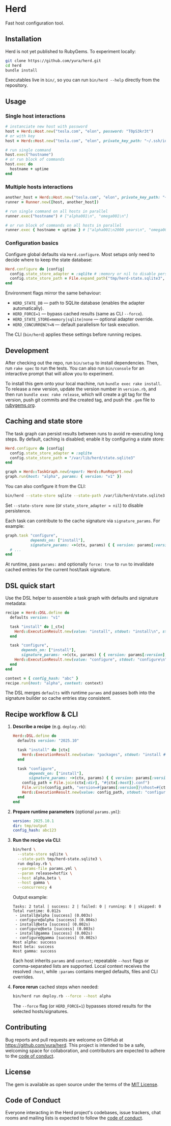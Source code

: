 # Herd

Fast host configuration tool.

## Installation

Herd is not yet published to RubyGems. To experiment locally:

```bash
git clone https://github.com/yura/herd.git
cd herd
bundle install
```

Executables live in `bin/`, so you can run `bin/herd --help` directly from the repository.

## Usage

### Single host interactions

```ruby
# instanciate new host with password
host = Herd::Host.new("tesla.com", "elon", password: "T0pS3kr3t")
# or with key
host = Herd::Host.new("tesla.com", "elon", private_key_path: "~/.ssh/id_ed25519")

# run single command
host.exec("hostname")
# or run block of commands
host.exec do
  hostname + uptime
end
```

### Multiple hosts interactions

```ruby
another_host = Herd::Host.new("tesla.com", "elon", private_key_path: "~/.ssh/id_ed25519")
runner = Runner.new([host, another_host])

# run single command on all hosts in parallel
runner.exec("hostname") # ["alpha001\n", "omega001\n"]

# or run block of commands on all hosts in parallel
runner.exec { hostname + uptime } # ["alpha001\n2000 years\n", "omega001\2500 years\n"]
```

### Configuration basics

Configure global defaults via `Herd.configure`. Most setups only need to decide where to keep the state database:

```ruby
Herd.configure do |config|
  config.state_store_adapter = :sqlite # :memory or nil to disable persistence
  config.state_store_path = File.expand_path("tmp/herd-state.sqlite3", __dir__)
end
```

Environment flags mirror the same behaviour:

- `HERD_STATE_DB` — path to SQLite database (enables the adapter automatically).
- `HERD_FORCE=1` — bypass cached results (same as CLI `--force`).
- `HERD_STATE_STORE=memory|sqlite|none` — optional adapter override.
- `HERD_CONCURRENCY=N` — default parallelism for task execution.

The CLI (`bin/herd`) applies these settings before running recipes.

## Development

After checking out the repo, run `bin/setup` to install dependencies. Then, run `rake spec` to run the tests. You can also run `bin/console` for an interactive prompt that will allow you to experiment.

To install this gem onto your local machine, run `bundle exec rake install`. To release a new version, update the version number in `version.rb`, and then run `bundle exec rake release`, which will create a git tag for the version, push git commits and the created tag, and push the `.gem` file to [rubygems.org](https://rubygems.org).

## Caching and state store

The task graph can persist results between runs to avoid re-executing long steps. By default, caching is disabled; enable it by configuring a state store:

```ruby
Herd.configure do |config|
  config.state_store_adapter = :sqlite
  config.state_store_path = "/var/lib/herd/state.sqlite3"
end

graph = Herd::TaskGraph.new(report: Herd::RunReport.new)
graph.run(host: "alpha", params: { version: "v1" })
```

You can also configure it from the CLI:

```sh
bin/herd --state-store sqlite --state-path /var/lib/herd/state.sqlite3
```

Set `--state-store none` (or `state_store_adapter = nil`) to disable persistence.

Each task can contribute to the cache signature via `signature_params`. For example:

```ruby
graph.task "configure",
           depends_on: ["install"],
           signature_params: ->(ctx, params) { { version: params[:version], config_hash: ctx[:config_hash] } } do |ctx|
  # ...
end
```

At runtime, pass `params:` and optionally `force: true` to `run` to invalidate cached entries for the current host/task signature.

## DSL quick start

Use the DSL helper to assemble a task graph with defaults and signature metadata:

```ruby
recipe = Herd::DSL.define do
  defaults version: "v1"

  task "install" do |_ctx|
    Herd::ExecutionResult.new(value: "install", stdout: "install\n", stderr: "")
  end

  task "configure",
       depends_on: ["install"],
       signature_params: ->(ctx, params) { { version: params[:version], hash: ctx[:config_hash] } } do |ctx|
    Herd::ExecutionResult.new(value: "configure", stdout: "configure\n", stderr: "")
  end
end

context = { config_hash: "abc" }
recipe.run(host: "alpha", context: context)
```

The DSL merges `defaults` with runtime `params` and passes both into the signature builder so cache entries stay consistent.

## Recipe workflow & CLI

1. **Describe a recipe** (e.g. `deploy.rb`):

    ```ruby
    Herd::DSL.define do
      defaults version: "2025.10"

      task "install" do |ctx|
        Herd::ExecutionResult.new(value: "packages", stdout: "install #{ctx[:host]}\n", stderr: "")
      end

      task "configure",
           depends_on: ["install"],
           signature_params: ->(ctx, params) { { version: params[:version], hash: ctx[:config_hash] } } do |ctx|
        config_path = File.join(ctx[:dir], "#{ctx[:host]}.conf")
        File.write(config_path, "version=#{params[:version]}\nhost=#{ctx[:host]}\n")
        Herd::ExecutionResult.new(value: config_path, stdout: "configure #{ctx[:host]}\n", stderr: "")
      end
    end
    ```

2. **Prepare runtime parameters** (optional `params.yml`):

    ```yaml
    version: 2025.10.1
    dir: tmp/output
    config_hash: abc123
    ```

3. **Run the recipe via CLI**:

    ```bash
    bin/herd \
      --state-store sqlite \
      --state-path tmp/herd-state.sqlite3 \
      run deploy.rb \
      --params-file params.yml \
      --param release=hotfix \
      --host alpha,beta \
      --host gamma \
      --concurrency 4
    ```

    Output example:

    ```text
    Tasks: 2 total | success: 2 | failed: 0 | running: 0 | skipped: 0
    Total runtime: 0.012s
     - install@alpha [success] (0.003s)
     - configure@alpha [success] (0.004s)
     - install@beta [success] (0.002s)
     - configure@beta [success] (0.003s)
     - install@gamma [success] (0.002s)
     - configure@gamma [success] (0.002s)
    Host alpha: success
    Host beta: success
    Host gamma: success
    ```

    Each host inherits `params` and `context`; repeatable `--host` flags or comma-separated lists are supported. Local context receives the resolved `:host`, while `:params` contains merged defaults, files and CLI overrides.

4. **Force rerun** cached steps when needed:

    ```bash
    bin/herd run deploy.rb --force --host alpha
    ```

    The `--force` flag (or `HERD_FORCE=1`) bypasses stored results for the selected hosts/signatures.

## Contributing

Bug reports and pull requests are welcome on GitHub at https://github.com/yura/herd. This project is intended to be a safe, welcoming space for collaboration, and contributors are expected to adhere to the [code of conduct](https://github.com/yura/herd/blob/main/CODE_OF_CONDUCT.md).

## License

The gem is available as open source under the terms of the [MIT License](https://opensource.org/licenses/MIT).

## Code of Conduct

Everyone interacting in the Herd project's codebases, issue trackers, chat rooms and mailing lists is expected to follow the [code of conduct](https://github.com/yura/herd/blob/main/CODE_OF_CONDUCT.md).
